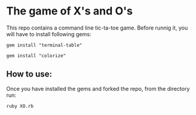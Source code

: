 # The game of X's and O's #

This repo contains a command line tic-ta-toe game. 
Before runnig it, you will have to install following gems:

    gem install "terminal-table"

    gem install "colorize"
     
    
## How to use: ##

Once you have installed the gems and forked the repo, from the directory run:

    ruby XO.rb
